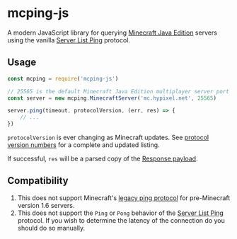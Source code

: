 # mcping-js
A modern JavaScript library for querying [Minecraft Java Edition](https://minecraft.net) servers using the vanilla [Server List Ping](https://wiki.vg/Server_List_Ping) protocol.

## Usage
```javascript
const mcping = require('mcping-js')

// 25565 is the default Minecraft Java Edition multiplayer server port
const server = new mcping.MinecraftServer('mc.hypixel.net', 25565)

server.ping(timeout, protocolVersion, (err, res) => {
	// ...
})
```

`protocolVersion` is ever changing as Minecraft updates. See [protocol version numbers](https://wiki.vg/Protocol_version_numbers) for a complete and updated listing.

If successful, `res` will be a parsed copy of the [Response payload](https://wiki.vg/Server_List_Ping#Response).

## Compatibility
1. This does not support Minecraft's [legacy ping protocol](https://wiki.vg/Server_List_Ping#1.6) for pre-Minecraft version 1.6 servers.
2. This does not support the ```Ping``` or ```Pong``` behavior of the [Server List Ping](https://wiki.vg/Server_List_Ping) protocol. If you wish to determine the latency of the connection do you should do so manually. 